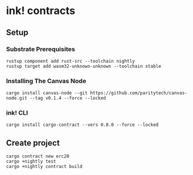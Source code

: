 ink! contracts
==============

## Setup

### Substrate Prerequisites

```
rustup component add rust-src --toolchain nightly
rustup target add wasm32-unknown-unknown --toolchain stable
```

### Installing The Canvas Node

```
cargo install canvas-node --git https://github.com/paritytech/canvas-node.git --tag v0.1.4 --force --locked
```

### ink! CLI

```
cargo install cargo-contract --vers 0.8.0 --force --locked
```

## Create project

```
cargo contract new erc20
cargo +nightly test
cargo +nightly contract build
```
